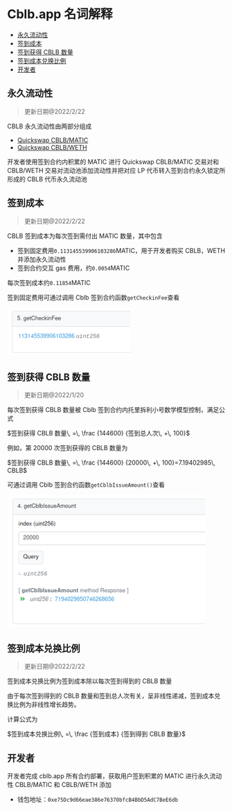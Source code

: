 # Cblb.app 名词解释

<!-- MarkdownTOC -->

- [永久流动性](#永久流动性)
- [签到成本](#签到成本)
- [签到获得 CBLB 数量](#签到获得cblb数量)
- [签到成本兑换比例](#签到成本兑换比例)
- [开发者](#开发者)

<!-- /MarkdownTOC -->

<a id="永久流动性"></a>

## 永久流动性

> 更新日期@2022/2/22

CBLB 永久流动性由两部分组成

- [Quickswap CBLB/MATIC](https://info.quickswap.exchange/#/pair/0xe99d5f930048ae3006205c87d2ddafa397014012)
- [Quickswap CBLB/WETH](https://info.quickswap.exchange/#/pair/0x8b6734217e1c5914cb729780fa9557629ff5b427)

开发者使用签到合约内积累的 MATIC 进行 Quickswap CBLB/MATIC 交易对和 CBLB/WETH 交易对流动池添加流动性并把对应 LP 代币转入签到合约永久锁定所形成的 CBLB 代币永久流动池

<a id="签到成本"></a>

## 签到成本

> 更新日期@2022/2/22

CBLB 签到成本为每次签到需付出 MATIC 数量，其中包含

- 签到固定费用`0.113145539906103286`MATIC，用于开发者购买 CBLB，WETH 并添加永久流动性
- 签到合约交互 gas 费用，约`0.0054`MATIC

每次签到成本约`0.11854`MATIC

签到固定费用可通过调用 Cblb 签到合约函数`getCheckinFee`查看

![](https://raw.githubusercontent.com/cblb-app/cblb-articles/master/2022/imgs/cblb-glossary-getCheckinFee.png)

<a id="签到获得cblb数量"></a>

## 签到获得 CBLB 数量

> 更新日期@2022/1/20

每次签到获得 CBLB 数量被 Cblb 签到合约内托里拆利小号数学模型控制，满足公式

$签到获得 CBLB 数量\, =\, \frac {144600} {签到总人次\, +\, 100}$

例如，第 20000 次签到获得的 CBLB 数量为

$签到获得 CBLB 数量\, =\, \frac {144600} {20000\, +\, 100}=7.19402985\, CBLB$

可通过调用 Cblb 签到合约函数`getCblbIssueAmount()`查看

![](https://raw.githubusercontent.com/cblb-app/cblb-articles/master/2022/imgs/cblb-glossary-getCblbIssueAmount.png)

<a id="签到成本兑换比例"></a>

## 签到成本兑换比例

> 更新日期@2022/2/22

签到成本兑换比例为签到成本除以每次签到得到的 CBLB 数量

由于每次签到得到的 CBLB 数量和签到总人次有关，呈非线性递减，签到成本兑换比例为非线性增长趋势。

计算公式为

$签到成本兑换比例\, =\, \frac {签到成本} {签到得到 CBLB 数量}$

<a id="开发者"></a>

## 开发者

开发者完成 cblb.app 所有合约部署，获取用户签到积累的 MATIC 进行永久流动性 CBLB/MATIC 和 CBLB/WETH 添加

- 钱包地址：`0xe75Dc9d66eae386e76370bfcB4BbD5AdC7BeE6db`
